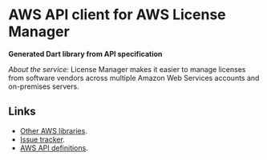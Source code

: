 # AWS API client for AWS License Manager

**Generated Dart library from API specification**

*About the service:*
License Manager makes it easier to manage licenses from software vendors
across multiple Amazon Web Services accounts and on-premises servers.

## Links

- [Other AWS libraries](https://github.com/agilord/aws_client/tree/master/generated).
- [Issue tracker](https://github.com/agilord/aws_client/issues).
- [AWS API definitions](https://github.com/aws/aws-sdk-js/tree/master/apis).
